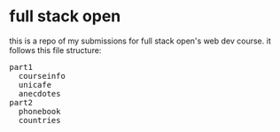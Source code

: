 # full stack open

this is a repo of my submissions for full stack open's web dev course. it follows this file structure:

<pre>
part1
  courseinfo
  unicafe
  anecdotes
part2
  phonebook
  countries
</pre>